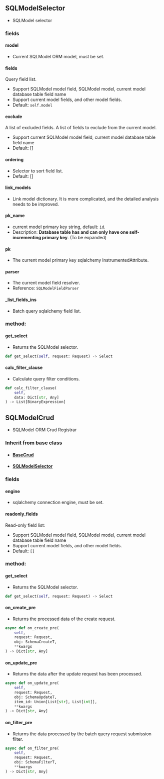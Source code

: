 ## SQLModelSelector

- SQLModel selector

### fields

#### model

- Current SQLModel ORM model, must be set.

#### fields

Query field list.

- Support SQLModel model field, SQLModel model, current model database table field name
- Support current model fields, and other model fields.
- Default: `self.model`

#### exclude

A list of excluded fields. A list of fields to exclude from the current model.

- Support current SQLModel model field, current model database table field name
- Default: []

#### ordering

- Selector to sort field list.
- Default: []

#### link_models

- Link model dictionary. It is more complicated, and the detailed analysis needs to be improved.

#### pk_name

- current model primary key string, default: `id`.
- Description: **Database table has and can only have one self-incrementing primary key**. (To be expanded)

#### pk

- The current model primary key sqlalchemy InstrumentedAttribute.

#### parser

- The current model field resolver.
- Reference: `SQLModelFieldParser`

#### _list_fields_ins

- Batch query sqlalchemy field list.

### method:

#### get_select

- Returns the SQLModel selector.

```python
def get_select(self, request: Request) -> Select
```

#### calc_filter_clause

- Calculate query filter conditions.

```python
def calc_filter_clause(
    self,
    data: Dict[str, Any]
) -> List[BinaryExpression]
```

## SQLModelCrud

- SQLModel ORM Crud Registrar

### Inherit from base class

- #### [BaseCrud](../BaseCrud/#basecrud)

- #### [SQLModelSelector](#sqlmodelselector)

### fields

#### engine

- sqlalchemy connection engine, must be set.

#### readonly_fields

Read-only field list:

- Support SQLModel model field, SQLModel model, current model database table field name
- Support current model fields, and other model fields.
- Default: `[]`

### method:

#### get_select

- Returns the SQLModel selector.

```python
def get_select(self, request: Request) -> Select
```

#### on_create_pre

- Returns the processed data of the create request.

```python
async def on_create_pre(
    self,
    request: Request,
    obj: SchemaCreateT,
    **kwargs
) -> Dict[str, Any]
```

#### on_update_pre

- Returns the data after the update request has been processed.

```python
async def on_update_pre(
    self,
    request: Request,
    obj: SchemaUpdateT,
    item_id: Union[List[str], List[int]],
    **kwargs
) -> Dict[str, Any]
```

#### on_filter_pre

- Returns the data processed by the batch query request submission filter.

```python
async def on_filter_pre(
    self,
    request: Request,
    obj: SchemaFilterT,
    **kwargs
) -> Dict[str, Any]
```
